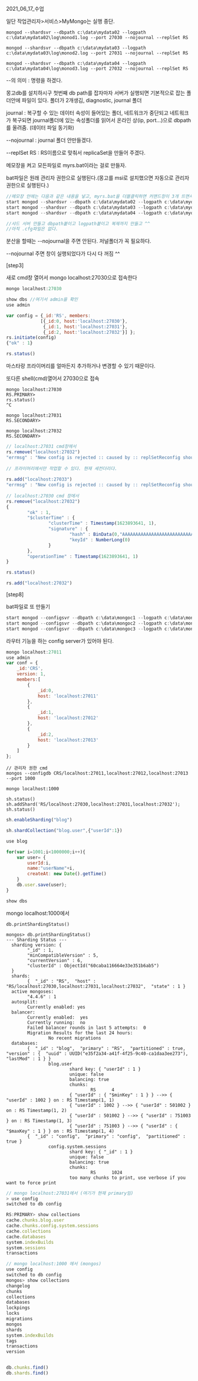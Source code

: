 2021_06_17_수업



일단 작업관리자>서비스>MyMongo는 실행 중단.

```
mongod --shardsvr --dbpath c:\data\mydata02 --logpath c:\data\mydata02\log\monod1.log --port 27030 --nojournal --replSet RS

mongod --shardsvr --dbpath c:\data\mydata03 --logpath c:\data\mydata03\log\monod2.log --port 27031 --nojournal --replSet RS

mongod --shardsvr --dbpath c:\data\mydata04 --logpath c:\data\mydata04\log\monod3.log --port 27032 --nojournal --replSet RS
```

--의 의미 : 명령을 하겠다.

몽고db를 설치하시구 첫번째 db path를 잡자마자 서버가 실행되면 기본적으로 잡는 폴더안에 파일이 있다. 폴더가 2개생김, diagnostic, journal 폴더

journal : 복구할 수 있는 데이터 속성이 들어있는 폴더, 네트워크가 중단되고 네트워크가 복구되면 journal폴더에 있는 속성폴더를 읽어서 온라인 상(ip, port...)으로 dbpath를 올려줌. (데이터 파일 동기화)

--nojournal : journal 폴더 안만들겠다.

--replSet RS : RS이름으로 맞춰서 replicaSet을 만들어 주겠다.



메모장을 켜고 모든파일로 myrs.bat이라는 걸로 만들자.

bat파일은 원래 관리자 권한으로 실행된다.(몽고를 msi로 설치했으면 자동으로 관리자 권한으로 실행된다.)

```javascript
//메모장 안에는 다음과 같은 내용을 넣고, myrs.bat을 더블클릭하면 커맨드창이 3개 뜨면서 실행된다.
start mongod --shardsvr --dbpath c:\data\mydata02 --logpath c:\data\mydata02\log\monod1.log --port 27030 --replSet RS 
start mongod --shardsvr --dbpath c:\data\mydata03 --logpath c:\data\mydata03\log\monod2.log --port 27031 --replSet RS 
start mongod --shardsvr --dbpath c:\data\mydata04 --logpath c:\data\mydata04\log\monod3.log --port 27032 replSet RS

//샤드 서버 만들고 dbpath붙이고 logpath붙이고 복제까지 만들고 ^^
//아직 .cfg파일은 없다.
```

분산을 할때는 --nojournal을 주면 안된다. 저널폴더가 꼭 필요하다. 

--nojournal 주면 창이 실행되었다가 다시 다 꺼짐 ^^





[step3]

새로 cmd창 열어서 mongo localhost:27030으로 접속한다

```javascript
mongo localhost:27030

show dbs //여기서 admin을 확인
use admin

var config = {_id:'RS', members:
             [{_id:0, host:'localhost:27030'},
              {_id:1, host:'localhost:27031'},
              {_id:2, host:'localhost:27032'}] };
rs.initiate(config)
{"ok" : 1}

rs.status()
```



마스타랑 프라이머리를 얼마든지 추가하거나 변경할 수 있기 때문이다.

또다른 shell(cmd)열어서 27030으로 접속

```
mongo localhost:27030
RS.PRIMARY>
rs.status()
^C

mongo localhost:27031
RS.SECONDARY>

mongo localhost:27032
RS.SECONDARY>
```

 

```javascript
// localhost:27031 cmd창에서
rs.remove("localhost:27032")
"errmsg" : "New config is rejected :: caused by :: replSetReconfig should only be run on a writable PRIMARY. Current state SECONDARY;",
    
// 프라이머리에서만 작업할 수 있다. 현재 세컨더리다.
    
rs.add("localhost:27033")
"errmsg" : "New config is rejected :: caused by :: replSetReconfig should only be run on a writable PRIMARY. Current state SECONDARY;",
    
// localhost:27030 cmd 창에서
rs.remove("localhost:27032")
{
        "ok" : 1,
        "$clusterTime" : {
                "clusterTime" : Timestamp(1623893641, 1),
                "signature" : {
                        "hash" : BinData(0,"AAAAAAAAAAAAAAAAAAAAAAAAAAA="),
                        "keyId" : NumberLong(0)
                }
        },
        "operationTime" : Timestamp(1623893641, 1)
}

rs.status()

rs.add("localhost:27032")
```



[step8]

bat파일로 또 만들기

```javascript
start mongod --configsvr --dbpath c:\data\mongoc1 --logpath c:\data\mongoc1\log\mongoc.log --port 27011 --replSet CRS 
start mongod --configsvr --dbpath c:\data\mongoc2 --logpath c:\data\mongoc2\log\mongoc.log --port 27012 --replSet CRS 
start mongod --configsvr --dbpath c:\data\mongoc3 --logpath c:\data\mongoc3\log\mongoc.log --port 27013 --replSet CRS
```

라우터 기능을 하는 config server가 있어야 된다.

 

```javascript
mongo localhost:27011
use admin
var conf = {
	_id:'CRS',
	version: 1,
	members:[
		{
			_id:0,
			host: 'localhost:27011'
		},
		{
			_id:1,
			host: 'localhost:27012'
		},
		{
			_id:2,
			host: 'localhost:27013'
		}
	]
};
```



```
// 관리자 권한 cmd
mongos --configdb CRS/localhost:27011,localhost:27012,localhost:27013 --port 1000
```



```
mongo localhost:1000

sh.status()
sh.addShard('RS/localhost:27030,localhost:27031,localhost:27032');
sh.status()
```



```javascript
sh.enableSharding("blog")

sh.shardCollection("blog.user",{"userId":1})

use blog

for(var i=1001;i<1000000;i++){
	var user= {
		userId:i,
		name:"userName"+i,
		createAt: new Date().getTime()
	}
	db.user.save(user);
}

show dbs


```



mongo localhost:1000에서

```
db.printShardingStatus()

mongos> db.printShardingStatus()
--- Sharding Status ---
  sharding version: {
        "_id" : 1,
        "minCompatibleVersion" : 5,
        "currentVersion" : 6,
        "clusterId" : ObjectId("60caba116664e33e351b6ab5")
  }
  shards:
        {  "_id" : "RS",  "host" : "RS/localhost:27030,localhost:27031,localhost:27032",  "state" : 1 }
  active mongoses:
        "4.4.6" : 1
  autosplit:
        Currently enabled: yes
  balancer:
        Currently enabled:  yes
        Currently running:  no
        Failed balancer rounds in last 5 attempts:  0
        Migration Results for the last 24 hours:
                No recent migrations
  databases:
        {  "_id" : "blog",  "primary" : "RS",  "partitioned" : true,  "version" : {  "uuid" : UUID("e35f2a34-a41f-4f25-9c40-ca1daa3ee273"),  "lastMod" : 1 } }
                blog.user
                        shard key: { "userId" : 1 }
                        unique: false
                        balancing: true
                        chunks:
                                RS      4
                        { "userId" : { "$minKey" : 1 } } -->> { "userId" : 1002 } on : RS Timestamp(1, 1)
                        { "userId" : 1002 } -->> { "userId" : 501002 } on : RS Timestamp(1, 2)
                        { "userId" : 501002 } -->> { "userId" : 751003 } on : RS Timestamp(1, 3)
                        { "userId" : 751003 } -->> { "userId" : { "$maxKey" : 1 } } on : RS Timestamp(1, 4)
        {  "_id" : "config",  "primary" : "config",  "partitioned" : true }
                config.system.sessions
                        shard key: { "_id" : 1 }
                        unique: false
                        balancing: true
                        chunks:
                                RS      1024
                        too many chunks to print, use verbose if you want to force print
```



```javascript
// mongo localhost:27031에서 (여기가 현재 primary임)
> use config
switched to db config

RS:PRIMARY> show collections
cache.chunks.blog.user
cache.chunks.config.system.sessions
cache.collections
cache.databases
system.indexBuilds
system.sessions
transactions
```

```javascript
// mongo localhost:1000 에서 (mongos)
use config
switched to db config
mongos> show collections
changelog
chunks
collections
databases
lockpings
locks
migrations
mongos
shards
system.indexBuilds
tags
transactions
version


db.chunks.find()
db.shards.find()
```

















